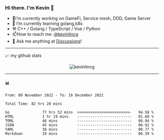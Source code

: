 ### Hi there. I'm Kevin 👋

- 🔭I’m currently working on GameFi, Service mesh, DDD, Game Server
- 🌱 I’m currently learning golang,k8s
-   :hammer_and_pick: C++ / Golang / TypeScript / Vue / Python
- 📫How to reach me: [@kevinlincg](https://twitter.com/kevinlincg) 
-   :thought_balloon: Ask me anything at [Discussions](https://github.com/kevinlincg/kevinlincg/discussions/new)!

---

📈 my github stats

<p align="center"> <img src="https://github-readme-stats-ouuan.vercel.app/api?username=kevinlincg&theme=dark&show_icons=true&count_private=true" alt="kevinlincg" />

---

#### :bar_chart: 

<!--START_SECTION:waka-->

```text
From: 09 November 2022 - To: 16 December 2022

Total Time: 82 hrs 20 mins

Go               77 hrs 52 mins  >>>>>>>>>>>>>>>>>>>>>>>>-   94.58 %
HTML             1 hr 19 mins    -------------------------   01.60 %
TOML             46 mins         -------------------------   00.94 %
JSON             45 mins         -------------------------   00.92 %
YAML             38 mins         -------------------------   00.77 %
Markdown         19 mins         -------------------------   00.39 %
```

<!--END_SECTION:waka-->
